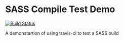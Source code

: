 # SASS Compile Test Demo

[![Build Status](https://travis-ci.org/bstashio/sass-compile-test-demo.svg?branch=master)](https://travis-ci.org/bstashio/sass-compile-test-demo)

A demonstartion of using travis-ci to test a SASS build

